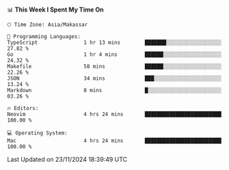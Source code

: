 <!--START_SECTION:waka-->
📊 **This Week I Spent My Time On** 

```text
🕑︎ Time Zone: Asia/Makassar

💬 Programming Languages: 
TypeScript               1 hr 13 mins        ███████░░░░░░░░░░░░░░░░░░   27.82 % 
Go                       1 hr 4 mins         ██████░░░░░░░░░░░░░░░░░░░   24.32 % 
Makefile                 58 mins             ██████░░░░░░░░░░░░░░░░░░░   22.26 % 
JSON                     34 mins             ███░░░░░░░░░░░░░░░░░░░░░░   13.24 % 
Markdown                 8 mins              █░░░░░░░░░░░░░░░░░░░░░░░░   03.26 % 

🔥 Editors: 
Neovim                   4 hrs 24 mins       █████████████████████████   100.00 % 

💻 Operating System: 
Mac                      4 hrs 24 mins       █████████████████████████   100.00 % 
```


 Last Updated on 23/11/2024 18:39:49 UTC
<!--END_SECTION:waka-->
